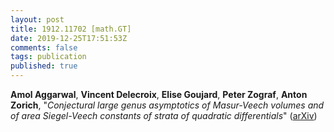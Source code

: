 ```yaml
---
layout: post
title: 1912.11702 [math.GT]
date: 2019-12-25T17:51:53Z
comments: false
tags: publication
published: true
---
```


<b>Amol Aggarwal</b>, <b>Vincent Delecroix</b>, <b>Elise Goujard</b>, <b>Peter Zograf</b>, <b>Anton Zorich</b>, "<i>Conjectural large genus asymptotics of Masur-Veech volumes and of area  Siegel-Veech constants of strata of quadratic differentials</i>" ([arXiv](http://arxiv.org/abs/1912.11702v1))
